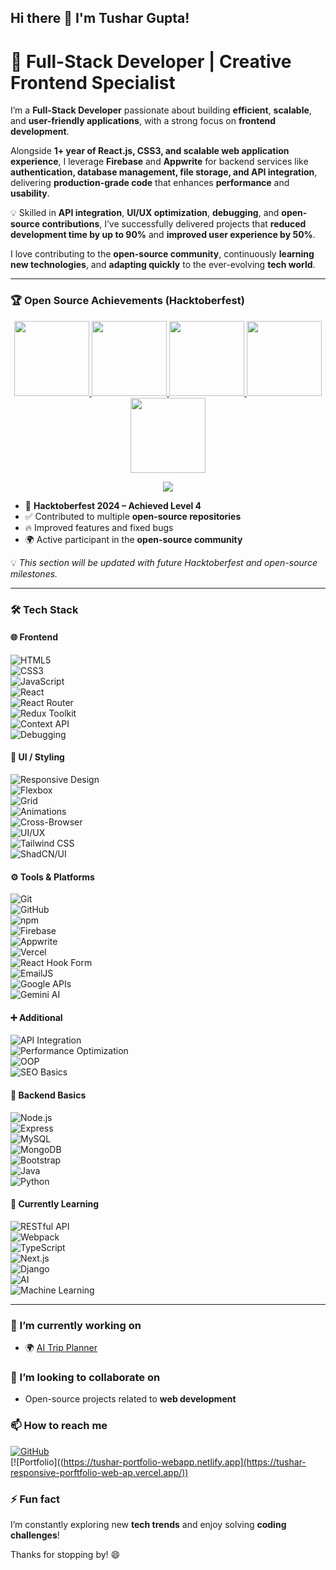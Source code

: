 ## Hi there 👋 I'm Tushar Gupta!  

# 🚀 Full-Stack Developer | Creative Frontend Specialist  

I’m a **Full-Stack Developer** passionate about building **efficient**, **scalable**, and **user-friendly applications**, with a strong focus on **frontend development**.  

Alongside **1+ year of React.js, CSS3, and scalable web application experience**, I leverage **Firebase** and **Appwrite** for backend services like **authentication, database management, file storage, and API integration**, delivering **production-grade code** that enhances **performance** and **usability**.  

💡 Skilled in **API integration**, **UI/UX optimization**, **debugging**, and **open-source contributions**, I’ve successfully delivered projects that **reduced development time by up to 90%** and **improved user experience by 50%**.  

I love contributing to the **open-source community**, continuously **learning new technologies**, and **adapting quickly** to the ever-evolving **tech world**.  

---

### 🏆 Open Source Achievements (Hacktoberfest)  

<p align="center">
  <a href="https://www.holopin.io/hacktoberfest2024/userbadge/cm1rztplt108520cm6mobl4m7v" target="_blank">
    <img src="https://assets.holopin.io/hf2024levels/level0-sloth-code-0-0-0-0.webp" width="120" />
  </a>
  <a href="https://www.holopin.io/hacktoberfest2024/userbadge/cm2dkuufw23000cl8mwa515gp" target="_blank">
    <img src="https://assets.holopin.io/hf2024levels/level1-sloth-code-0-0-0-0.webp" width="120" />
  </a>
  <a href="https://www.holopin.io/hacktoberfest2024/userbadge/cm2eow80794080cl2bexupev6" target="_blank">
    <img src="https://assets.holopin.io/hf2024levels/level2-sloth-code-0-0-0-0.webp" width="120" />
  </a>
  <a href="https://www.holopin.io/hacktoberfest2024/userbadge/cm2jwhh8z23800cmfit05fr4g" target="_blank">
    <img src="https://assets.holopin.io/hf2024levels/level3-sloth-code-0-0-0-0.webp" width="120" />
  </a>
  <a href="https://www.holopin.io/hacktoberfest2024/userbadge/cm31nxp7o50580clgb2ycbyax" target="_blank">
    <img src="https://assets.holopin.io/hf2024levels/level4-sloth-code-0-0-0-0.webp" width="120" />
  </a>
</p>

<p align="center">
  <img src="https://img.shields.io/badge/Hacktoberfest-Level%204-blueviolet?style=for-the-badge&logo=hackthebox&logoColor=white" />
</p>

- 🎉 **Hacktoberfest 2024 – Achieved Level 4**  
- ✅ Contributed to multiple **open-source repositories**  
- 🔥 Improved features and fixed bugs  
- 🌍 Active participant in the **open-source community**  

💡 *This section will be updated with future Hacktoberfest and open-source milestones.*  

---

### 🛠️ Tech Stack  

#### 🌐 Frontend  
![HTML5](https://img.shields.io/badge/HTML5-E34F26?style=for-the-badge&logo=html5&logoColor=white)  
![CSS3](https://img.shields.io/badge/CSS3-1572B6?style=for-the-badge&logo=css3&logoColor=white)  
![JavaScript](https://img.shields.io/badge/JavaScript-ES6+-F7DF1E?style=for-the-badge&logo=javascript&logoColor=black)  
![React](https://img.shields.io/badge/React-61DAFB?style=for-the-badge&logo=react&logoColor=black)  
![React Router](https://img.shields.io/badge/React_Router-CA4245?style=for-the-badge&logo=react-router&logoColor=white)  
![Redux Toolkit](https://img.shields.io/badge/Redux_Toolkit-764ABC?style=for-the-badge&logo=redux&logoColor=white)  
![Context API](https://img.shields.io/badge/Context_API-61DAFB?style=for-the-badge&logo=react&logoColor=black)  
![Debugging](https://img.shields.io/badge/Debugging-000000?style=for-the-badge&logo=javascript&logoColor=white)  

#### 🎨 UI / Styling  
![Responsive Design](https://img.shields.io/badge/Responsive%20Design-4285F4?style=for-the-badge&logo=googlechrome&logoColor=white)  
![Flexbox](https://img.shields.io/badge/Flexbox-FF6F00?style=for-the-badge&logo=css3&logoColor=white)  
![Grid](https://img.shields.io/badge/CSS%20Grid-2965f1?style=for-the-badge&logo=css3&logoColor=white)  
![Animations](https://img.shields.io/badge/Animations-FF4088?style=for-the-badge&logo=framer&logoColor=white)  
![Cross-Browser](https://img.shields.io/badge/Cross--Browser-5A29E4?style=for-the-badge&logo=googlechrome&logoColor=white)  
![UI/UX](https://img.shields.io/badge/UI%2FUX%20Best%20Practices-FF61F6?style=for-the-badge&logo=figma&logoColor=white)  
![Tailwind CSS](https://img.shields.io/badge/Tailwind_CSS-38B2AC?style=for-the-badge&logo=tailwind-css&logoColor=white)  
![ShadCN/UI](https://img.shields.io/badge/ShadCN%2FUI-000000?style=for-the-badge&logo=react&logoColor=white)  

#### ⚙️ Tools & Platforms  
![Git](https://img.shields.io/badge/Git-F05032?style=for-the-badge&logo=git&logoColor=white)  
![GitHub](https://img.shields.io/badge/GitHub-181717?style=for-the-badge&logo=github&logoColor=white)  
![npm](https://img.shields.io/badge/npm-CB3837?style=for-the-badge&logo=npm&logoColor=white)  
![Firebase](https://img.shields.io/badge/Firebase-FFCA28?style=for-the-badge&logo=firebase&logoColor=black)  
![Appwrite](https://img.shields.io/badge/Appwrite-F02E65?style=for-the-badge&logo=appwrite&logoColor=white)  
![Vercel](https://img.shields.io/badge/Vercel-000000?style=for-the-badge&logo=vercel&logoColor=white)  
![React Hook Form](https://img.shields.io/badge/React_Hook_Form-ECF2FF?style=for-the-badge&logo=reacthookform&logoColor=black)  
![EmailJS](https://img.shields.io/badge/EmailJS-FF5C83?style=for-the-badge&logo=email&logoColor=white)  
![Google APIs](https://img.shields.io/badge/Google%20APIs-4285F4?style=for-the-badge&logo=google&logoColor=white)  
![Gemini AI](https://img.shields.io/badge/Gemini_AI-4285F4?style=for-the-badge&logo=google&logoColor=white)  

#### ➕ Additional  
![API Integration](https://img.shields.io/badge/API%20Integration-009688?style=for-the-badge&logo=fastapi&logoColor=white)  
![Performance Optimization](https://img.shields.io/badge/Web%20Performance%20Optimization-FF9800?style=for-the-badge&logo=googlechrome&logoColor=white)  
![OOP](https://img.shields.io/badge/Object--Oriented%20Programming-7952B3?style=for-the-badge&logo=java&logoColor=white)  
![SEO Basics](https://img.shields.io/badge/SEO-Basics-36A97E?style=for-the-badge&logo=google&logoColor=white)  

#### 🔧 Backend Basics  
![Node.js](https://img.shields.io/badge/Node.js-339933?style=for-the-badge&logo=nodedotjs&logoColor=white)  
![Express](https://img.shields.io/badge/Express-000000?style=for-the-badge&logo=express&logoColor=white)  
![MySQL](https://img.shields.io/badge/MySQL-4479A1?style=for-the-badge&logo=mysql&logoColor=white)  
![MongoDB](https://img.shields.io/badge/MongoDB-47A248?style=for-the-badge&logo=mongodb&logoColor=white)  
![Bootstrap](https://img.shields.io/badge/Bootstrap-563D7C?style=for-the-badge&logo=bootstrap&logoColor=white)  
![Java](https://img.shields.io/badge/Java-D00000?style=for-the-badge&logo=java&logoColor=white)  
![Python](https://img.shields.io/badge/Python-3776AB?style=for-the-badge&logo=python&logoColor=white)  

#### 🌱 Currently Learning  
![RESTful API](https://img.shields.io/badge/RESTful_API-5C5C5C?style=for-the-badge)  
![Webpack](https://img.shields.io/badge/Webpack-8DD6F9?style=for-the-badge&logo=webpack&logoColor=black)  
![TypeScript](https://img.shields.io/badge/TypeScript-007ACC?style=for-the-badge&logo=typescript&logoColor=white)  
![Next.js](https://img.shields.io/badge/Next.js-000000?style=for-the-badge&logo=next.js&logoColor=white)  
![Django](https://img.shields.io/badge/Django-092E20?style=for-the-badge&logo=django&logoColor=white)  
![AI](https://img.shields.io/badge/AI-FFBF00?style=for-the-badge)  
![Machine Learning](https://img.shields.io/badge/Machine_Learning-FF7F50?style=for-the-badge)  

---

### 🔭 I’m currently working on  
- 🌍 [AI Trip Planner](https://github.com/TusharGupta-Developer/AI-Powered-Trip-Planner)  

### 👯 I’m looking to collaborate on  
- Open-source projects related to **web development**  

### 📫 How to reach me  
[![GitHub](https://img.shields.io/badge/GitHub-TusharGupta--Developer-black?logo=github)](https://github.com/TusharGupta-Developer)  
[![Portfolio]((https://tushar-portfolio-webapp.netlify.app](https://tushar-responsive-porftfolio-web-ap.vercel.app/))  

### ⚡ Fun fact  
I’m constantly exploring new **tech trends** and enjoy solving **coding challenges**!  

Thanks for stopping by! 😄
